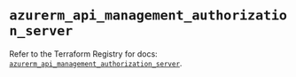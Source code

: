 # `azurerm_api_management_authorization_server`

Refer to the Terraform Registry for docs: [`azurerm_api_management_authorization_server`](https://registry.terraform.io/providers/hashicorp/azurerm/4.2.0/docs/resources/api_management_authorization_server).
